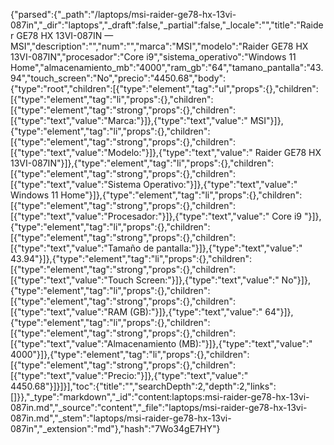 {"parsed":{"_path":"/laptops/msi-raider-ge78-hx-13vi-087in","_dir":"laptops","_draft":false,"_partial":false,"_locale":"","title":"Raider GE78 HX 13VI-087IN — MSI","description":"","num":"","marca":"MSI","modelo":"Raider GE78 HX 13VI-087IN","procesador":"Core i9","sistema_operativo":"Windows 11 Home","almacenamiento_mb":"4000","ram_gb":"64","tamano_pantalla":"43.94","touch_screen":"No","precio":"4450.68","body":{"type":"root","children":[{"type":"element","tag":"ul","props":{},"children":[{"type":"element","tag":"li","props":{},"children":[{"type":"element","tag":"strong","props":{},"children":[{"type":"text","value":"Marca:"}]},{"type":"text","value":" MSI"}]},{"type":"element","tag":"li","props":{},"children":[{"type":"element","tag":"strong","props":{},"children":[{"type":"text","value":"Modelo:"}]},{"type":"text","value":" Raider GE78 HX 13VI-087IN"}]},{"type":"element","tag":"li","props":{},"children":[{"type":"element","tag":"strong","props":{},"children":[{"type":"text","value":"Sistema Operativo:"}]},{"type":"text","value":" Windows 11 Home"}]},{"type":"element","tag":"li","props":{},"children":[{"type":"element","tag":"strong","props":{},"children":[{"type":"text","value":"Procesador:"}]},{"type":"text","value":" Core i9 "}]},{"type":"element","tag":"li","props":{},"children":[{"type":"element","tag":"strong","props":{},"children":[{"type":"text","value":"Tamaño de pantalla:"}]},{"type":"text","value":" 43.94"}]},{"type":"element","tag":"li","props":{},"children":[{"type":"element","tag":"strong","props":{},"children":[{"type":"text","value":"Touch Screen:"}]},{"type":"text","value":" No"}]},{"type":"element","tag":"li","props":{},"children":[{"type":"element","tag":"strong","props":{},"children":[{"type":"text","value":"RAM (GB):"}]},{"type":"text","value":" 64"}]},{"type":"element","tag":"li","props":{},"children":[{"type":"element","tag":"strong","props":{},"children":[{"type":"text","value":"Almacenamiento (MB):"}]},{"type":"text","value":" 4000"}]},{"type":"element","tag":"li","props":{},"children":[{"type":"element","tag":"strong","props":{},"children":[{"type":"text","value":"Precio:"}]},{"type":"text","value":" 4450.68"}]}]}],"toc":{"title":"","searchDepth":2,"depth":2,"links":[]}},"_type":"markdown","_id":"content:laptops:msi-raider-ge78-hx-13vi-087in.md","_source":"content","_file":"laptops/msi-raider-ge78-hx-13vi-087in.md","_stem":"laptops/msi-raider-ge78-hx-13vi-087in","_extension":"md"},"hash":"7Wo34gE7HY"}